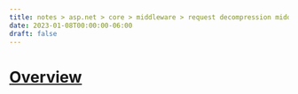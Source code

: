 ```yaml
---
title: notes > asp.net > core > middleware > request decompression middleware
date: 2023-01-08T00:00:00-06:00
draft: false
---
```


# [Overview](https://learn.microsoft.com/en-us/aspnet/core/fundamentals/middleware/request-decompression?view=aspnetcore-7.0)
